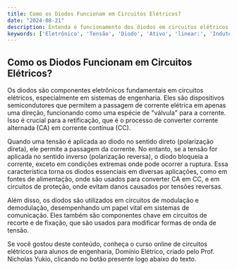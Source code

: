 ```yaml
---
title: Como os Diodos Funcionam em Circuitos Elétricos?
date: "2024-08-21"
description: Entenda o funcionamento dos diodos em circuitos elétricos e sua importância nos sistemas eletrônicos.
keywords: ['Eletrônico', 'Tensão', 'Diodo', 'Ativo', 'linear:', 'Indutor', 'Resistente']
---
```


## Como os Diodos Funcionam em Circuitos Elétricos?

Os diodos são componentes eletrônicos fundamentais em circuitos elétricos, especialmente em sistemas de engenharia. Eles são dispositivos semicondutores que permitem a passagem de corrente elétrica em apenas uma direção, funcionando como uma espécie de "válvula" para a corrente. Isso é crucial para a retificação, que é o processo de converter corrente alternada (CA) em corrente contínua (CC).

Quando uma tensão é aplicada ao diodo no sentido direto (polarização direta), ele permite a passagem da corrente. No entanto, se a tensão for aplicada no sentido inverso (polarização reversa), o diodo bloqueia a corrente, exceto em condições extremas onde pode ocorrer a ruptura. Essa característica torna os diodos essenciais em diversas aplicações, como em fontes de alimentação, onde são usados para converter CA em CC, e em circuitos de proteção, onde evitam danos causados por tensões reversas.

Além disso, os diodos são utilizados em circuitos de modulação e demodulação, desempenhando um papel vital em sistemas de comunicação. Eles também são componentes chave em circuitos de recorte e de fixação, que são usados para modificar formas de onda de tensão.

Se você gostou deste conteúdo, conheça o curso online de circuitos elétricos para alunos de engenharia, Domínio Elétrico, criado pelo Prof. Nicholas Yukio, clicando no botão presente logo abaixo do texto.